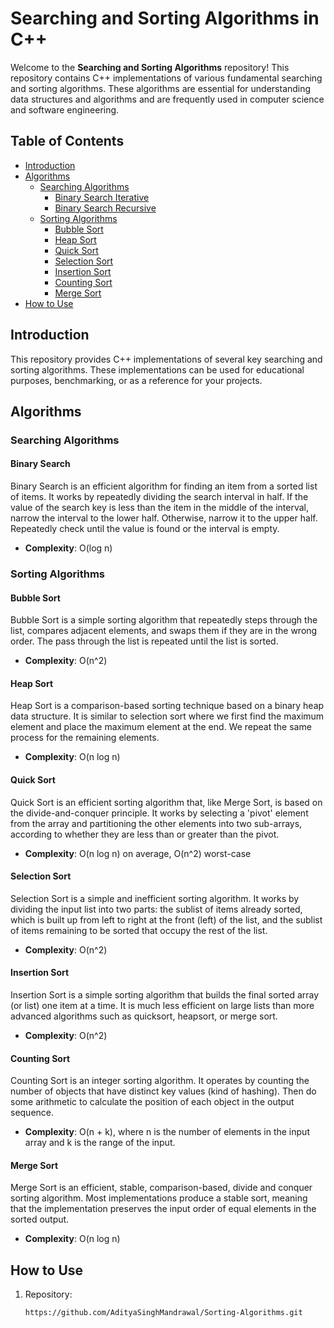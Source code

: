 # Searching and Sorting Algorithms in C++

Welcome to the **Searching and Sorting Algorithms** repository! This repository contains C++ implementations of various fundamental searching and sorting algorithms. These algorithms are essential for understanding data structures and algorithms and are frequently used in computer science and software engineering.

## Table of Contents

- [Introduction](#introduction)
- [Algorithms](#algorithms)
  - [Searching Algorithms](#searching-algorithms)
    - [Binary Search Iterative](#binary-search)
    - [Binary Search Recursive](#binary-search)
  - [Sorting Algorithms](#sorting-algorithms)
    - [Bubble Sort](#bubble-sort)
    - [Heap Sort](#heap-sort)
    - [Quick Sort](#quick-sort)
    - [Selection Sort](#selection-sort)
    - [Insertion Sort](#insertion-sort)
    - [Counting Sort](#counting-sort)
    - [Merge Sort](#merge-sort)
- [How to Use](#how-to-use)

## Introduction

This repository provides C++ implementations of several key searching and sorting algorithms. These implementations can be used for educational purposes, benchmarking, or as a reference for your projects.

## Algorithms

### Searching Algorithms

#### Binary Search
Binary Search is an efficient algorithm for finding an item from a sorted list of items. It works by repeatedly dividing the search interval in half. If the value of the search key is less than the item in the middle of the interval, narrow the interval to the lower half. Otherwise, narrow it to the upper half. Repeatedly check until the value is found or the interval is empty.

- **Complexity**: O(log n)

### Sorting Algorithms

#### Bubble Sort
Bubble Sort is a simple sorting algorithm that repeatedly steps through the list, compares adjacent elements, and swaps them if they are in the wrong order. The pass through the list is repeated until the list is sorted.

- **Complexity**: O(n^2)

#### Heap Sort
Heap Sort is a comparison-based sorting technique based on a binary heap data structure. It is similar to selection sort where we first find the maximum element and place the maximum element at the end. We repeat the same process for the remaining elements.

- **Complexity**: O(n log n)

#### Quick Sort
Quick Sort is an efficient sorting algorithm that, like Merge Sort, is based on the divide-and-conquer principle. It works by selecting a 'pivot' element from the array and partitioning the other elements into two sub-arrays, according to whether they are less than or greater than the pivot.

- **Complexity**: O(n log n) on average, O(n^2) worst-case

#### Selection Sort
Selection Sort is a simple and inefficient sorting algorithm. It works by dividing the input list into two parts: the sublist of items already sorted, which is built up from left to right at the front (left) of the list, and the sublist of items remaining to be sorted that occupy the rest of the list.

- **Complexity**: O(n^2)

#### Insertion Sort
Insertion Sort is a simple sorting algorithm that builds the final sorted array (or list) one item at a time. It is much less efficient on large lists than more advanced algorithms such as quicksort, heapsort, or merge sort.

- **Complexity**: O(n^2)

#### Counting Sort
Counting Sort is an integer sorting algorithm. It operates by counting the number of objects that have distinct key values (kind of hashing). Then do some arithmetic to calculate the position of each object in the output sequence.

- **Complexity**: O(n + k), where n is the number of elements in the input array and k is the range of the input.

#### Merge Sort
Merge Sort is an efficient, stable, comparison-based, divide and conquer sorting algorithm. Most implementations produce a stable sort, meaning that the implementation preserves the input order of equal elements in the sorted output.

- **Complexity**: O(n log n)

## How to Use

1. Repository:
   ```sh
   https://github.com/AdityaSinghMandrawal/Sorting-Algorithms.git
